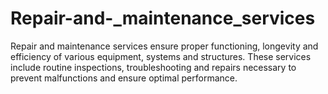 # Repair-and-_maintenance_services
Repair and maintenance services ensure proper functioning, longevity and efficiency of various equipment, systems and structures. These services include routine inspections, troubleshooting and repairs necessary to prevent malfunctions and ensure optimal performance.
